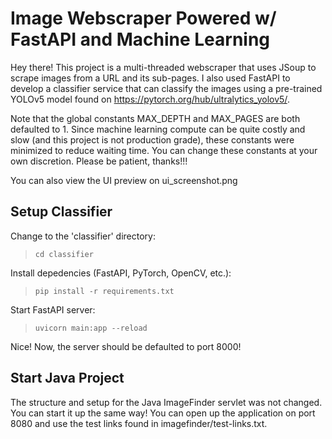 # Image Webscraper Powered w/ FastAPI and Machine Learning

Hey there! This project is a multi-threaded webscraper that uses JSoup to scrape images from a URL and its sub-pages. I also used FastAPI to develop a classifier service that can classify the images using a pre-trained YOLOv5 model found on https://pytorch.org/hub/ultralytics_yolov5/. 

Note that the global constants MAX_DEPTH and MAX_PAGES are both defaulted to 1. Since machine learning compute can be quite costly and slow (and this project is not production grade), these constants were minimized to reduce waiting time. You can change these constants at your own discretion. Please be patient, thanks!!!

You can also view the UI preview on ui_screenshot.png 

## Setup Classifier
Change to the 'classifier' directory:
>`cd classifier`

Install depedencies (FastAPI, PyTorch, OpenCV, etc.):
>`pip install -r requirements.txt`

Start FastAPI server:
>`uvicorn main:app --reload`

Nice! Now, the server should be defaulted to port 8000!

## Start Java Project
The structure and setup for the Java ImageFinder servlet was not changed. You can start it up the same way!
You can open up the application on port 8080 and use the test links found in imagefinder/test-links.txt.